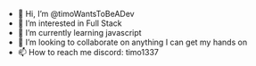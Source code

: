 - 👋 Hi, I’m @timoWantsToBeADev
- 👀 I’m interested in Full Stack
- 🌱 I’m currently learning javascript
- 💞️ I’m looking to collaborate on anything I can get my hands on
- 📫 How to reach me discord: timo1337

<!---
timoWantsToBeADev/timoWantsToBeADev is a ✨ special ✨ repository because its `README.md` (this file) appears on your GitHub profile.
You can click the Preview link to take a look at your changes.
--->
